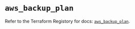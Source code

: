 # `aws_backup_plan`

Refer to the Terraform Registory for docs: [`aws_backup_plan`](https://registry.terraform.io/providers/hashicorp/aws/5.6.2/docs/resources/backup_plan).
